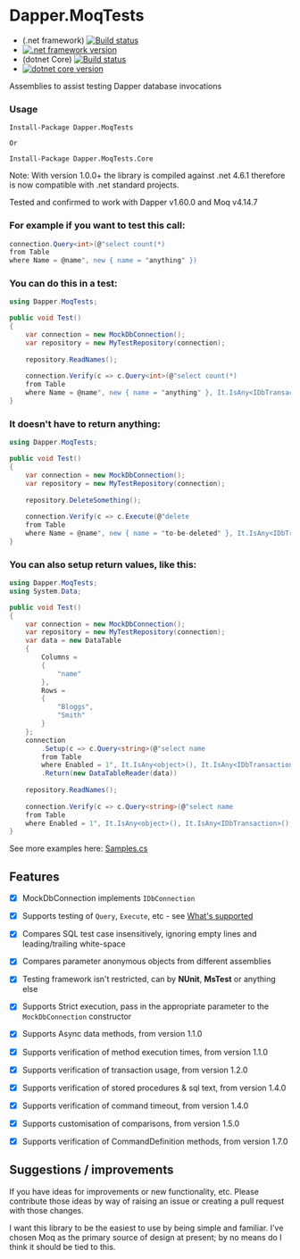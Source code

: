 # Dapper.MoqTests 
- (.net framework) [![Build status](https://ci.appveyor.com/api/projects/status/rgufiqwhiliw83d6/branch/master?svg=true)](https://ci.appveyor.com/project/laingsimon/dapper-moqtests-netfx/branch/master)
- [![.net framework version](https://img.shields.io/nuget/v/Dapper.MoqTests.svg)](https://www.nuget.org/packages/Dapper.MoqTests/)
- (dotnet Core) [![Build status](https://ci.appveyor.com/api/projects/status/7lus4258ta8r2g2e/branch/master?svg=true)](https://ci.appveyor.com/project/laingsimon/dapper-moqtests-core/branch/master)
- [![dotnet core version](https://img.shields.io/nuget/v/Dapper.MoqTests.Core.svg)](https://www.nuget.org/packages/Dapper.MoqTests.Core/)

Assemblies to assist testing Dapper database invocations

### Usage
```
Install-Package Dapper.MoqTests

Or

Install-Package Dapper.MoqTests.Core
```
Note: With version 1.0.0+ the library is compiled against .net 4.6.1 therefore is now compatible with .net standard projects.

Tested and confirmed to work with Dapper v1.60.0 and Moq v4.14.7

### For example if you want to test this call:
```csharp
connection.Query<int>(@"select count(*)
from Table
where Name = @name", new { name = "anything" })
```
### You can do this in a test:
```csharp
using Dapper.MoqTests;

public void Test()
{
	var connection = new MockDbConnection();
	var repository = new MyTestRepository(connection);
	
	repository.ReadNames();
	
	connection.Verify(c => c.Query<int>(@"select count(*)
	from Table
	where Name = @name", new { name = "anything" }, It.IsAny<IDbTransaction>(), true, null, null));
}
```
### It doesn't have to return anything:
```csharp
using Dapper.MoqTests;

public void Test()
{
	var connection = new MockDbConnection();
	var repository = new MyTestRepository(connection);
	
	repository.DeleteSomething();
	
	connection.Verify(c => c.Execute(@"delete 
	from Table 
	where Name = @name", new { name = "to-be-deleted" }, It.IsAny<IDbTransaction>(), true, null, null));
}
```
### You can also setup return values, like this:
```csharp
using Dapper.MoqTests;
using System.Data;

public void Test()
{
	var connection = new MockDbConnection();
	var repository = new MyTestRepository(connection);
	var data = new DataTable
	{
		Columns = 
		{
			"name"
		},
		Rows = 
		{
			"Bloggs",
			"Smith"
		}
	};
	connection
		.Setup(c => c.Query<string>(@"select name 
		from Table
		where Enabled = 1", It.IsAny<object>(), It.IsAny<IDbTransaction>(), true, null, null))
		.Return(new DataTableReader(data))
	
	repository.ReadNames();
	
	connection.Verify(c => c.Query<string>(@"select name
	from Table
	where Enabled = 1", It.IsAny<object>(), It.IsAny<IDbTransaction>(), true, null, null));
}
```

See more examples here: [Samples.cs](https://github.com/laingsimon/Dapper.MoqTests/blob/master/Dapper.MoqTests.Samples/Samples.cs)

## Features
* [x] MockDbConnection implements `IDbConnection`
* [x] Supports testing of `Query`, `Execute`, etc - see [What's supported](https://github.com/laingsimon/Dapper.MoqTests/wiki/What's-supported)
* [x] Compares SQL test case insensitively, ignoring empty lines and leading/trailing white-space
* [x] Compares parameter anonymous objects from different assemblies
* [x] Testing framework isn't restricted, can by **NUnit**, **MsTest** or anything else
* [x] Supports Strict execution, pass in the appropriate parameter to the `MockDbConnection` constructor
* [x] Supports Async data methods, from version 1.1.0
* [x] Supports verification of method execution times, from version 1.1.0
* [x] Supports verification of transaction usage, from version 1.2.0
* [x] Supports verification of stored procedures & sql text, from version 1.4.0
* [x] Supports verification of command timeout, from version 1.4.0
* [x] Supports customisation of comparisons, from version 1.5.0
* [x] Supports verification of CommandDefinition methods, from version 1.7.0


## Suggestions / improvements
If you have ideas for improvements or new functionality, etc. Please contribute those ideas by way of raising an issue or creating a pull request with those changes.

I want this library to be the easiest to use by being simple and familiar. I've chosen Moq as the primary source of design at present; by no means do I think it should be tied to this.
